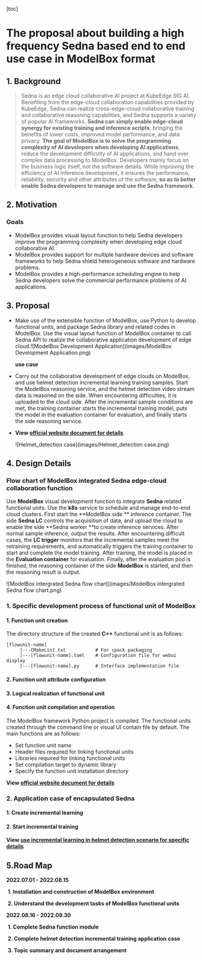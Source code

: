 [toc]

# The proposal about building a high frequency Sedna based end to end use case in ModelBox format

## 1. Background

> Sedna is an edge cloud collaborative AI project at KubeEdge SIG AI. Benefiting from the edge-cloud collaboration capabilities provided by KubeEdge, Sedna can realize cross-edge-cloud collaborative training and collaborative reasoning capabilities, and Sedna supports a variety of popular AI frameworks. **Sedna can simply enable edge-cloud synergy for existing training and inference scripts**, bringing the benefits of lower costs, improved model performance, and data privacy. **The goal of ModelBox is to solve the programming complexity of AI developers when developing AI applications**, reduce the development difficulty of AI applications, and hand over complex data processing to ModelBox. Developers mainly focus on the business logic itself, not the software details. While improving the efficiency of AI inference development, it ensures the performance, reliability, security and other attributes of the software, **so as to better enable Sedna developers to manage and use the Sedna framework**.

## 2. Motivation

### Goals

- ModelBox provides visual layout function to help Sedna developers improve the programming complexity when developing edge cloud collaborative AI.
- ModelBox provides support for multiple hardware devices and software frameworks to help Sedna shield heterogeneous software and hardware problems.
- ModelBox provides a high-performance scheduling engine to help Sedna developers solve the commercial performance problems of AI applications.

## 3. Proposal

- Make use of the extensible function of ModelBox, use Python to develop functional units, and package Sedna library and related codes in ModelBox. Use the visual layout function of ModelBox container to call Sedna API to realize the collaborative application development of edge cloud.![ModelBox Development Application](images/ModelBox Development Application.png)

  **use case**

- Carry out the collaborative development of edge clouds on ModelBox, and use helmet detection incremental learning training samples. Start the ModelBox reasoning service, and the helmet detection video stream data is reasoned on the side. When encountering difficulties, it is uploaded to the cloud side. After the incremental sample conditions are met, the training container starts the incremental training model, puts the model in the evaluation container for evaluation, and finally starts the side reasoning service.

- **View [official website document for details]( https://modelbox-ai.com/ )**

  

  ![Helmet_detection case](images/Helmet_detection case.png)

## 4. Design Details

### Flow chart of ModelBox integrated Sedna edge-cloud collaboration function

Use **ModelBox** visual development function to integrate **Sedna** related functional units. Use the **k8s** service to schedule and manage end-to-end cloud clusters. First start the **ModelBox side ** inference container. The side **Sedna LC** controls the acquisition of data, and upload the cloud to enable the side **Sedna worker **to create inference services. After normal sample inference, output the results. After encountering difficult cases, the **LC trigger** monitors that the incremental samples meet the retraining requirements, and automatically triggers the training container to start and complete the model training. After training, the model is placed in the **Evaluation container** for evaluation. Finally, after the evaluation pod is finished, the reasoning container of the side **ModelBox** is started, and then the reasoning result is output.

![ModelBox intergrated Sedna flow chart](images/ModelBox intergrated Sedna flow chart.png)

### 1. Specific development process of functional unit of ModelBox

#### 1. Function unit creation

 The directory structure of the created **C++** functional unit is as follows:

```
[flowunit-name]
     |---CMakeList.txt           # For cpack packaging
     |---[flowunit-name].toml    # Configuration file for webui display
     |---[flowunit-name].py      # Interface implementation file
```

#### 2. Function unit attribute configuration

#### 3. Logical realization of functional unit

#### 4. Function unit compilation and operation

The ModelBox framework Python project is compiled. The functional units created through the command line or visual UI contain file by default. The main functions are as follows:

- Set function unit name
- Header files required for linking functional units
- Libraries required for linking functional units
- Set compilation target to dynamic library
- Specify the function unit installation directory

**View [official website document for details]( https://modelbox-ai.com/ )**



### 2. Application case of encapsulated Sedna

#### 1. Create incremental learning

#### 2. Start incremental training

**View [use incremental learning in helmet detection scenario for specific details](https://github.com/kubeedge/sedna/blob/main/examples/incremental_learning/helmet_detection/README.md)**



## 5.Road Map

**2022.07.01 - 2022.08.15**

​	**1. Installation and construction of ModelBox environment**

​	**2. Understand the development tasks of ModelBox functional units**

**2022.08.16 - 2022.09.30**

​	**1. Complete Sedna function module**

​	**2. Complete helmet detection incremental training application case**

​	**3. Topic summary and document arrangement**